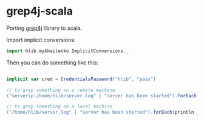 # grep4j-scala
Porting [grep4j](https://github.com/marcocast/grep4j) library to scala.

Import implicit conversions:
```scala
import hlib.mykhailenko.ImplicitConversions._
```

Then you can do something like this:
```scala

implicit var cred = CredentialsPassword("hlib", "pass")

// to grep something on a remote machine
("serverip:/home/hlib/server.log" | "server has been started").forEach(println _)

// to grep something on a local machine
("/home/hlib/server.log" | "server has been started").forEach(println _)


```
